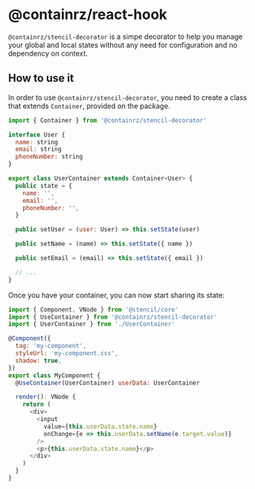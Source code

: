 # @containrz/react-hook

`@containrz/stencil-decorator` is a simpe decorator to help you manage your global and local states without any need for configuration and no dependency on context.

## How to use it

In order to use `@containrz/stencil-decorator`, you need to create a class that extends `Container`, provided on the package.

```js
import { Container } from '@containrz/stencil-decorator'

interface User {
  name: string
  email: string
  phoneNumber: string
}

export class UserContainer extends Container<User> {
  public state = {
    name: '',
    email: '',
    phoneNumber: '',
  }

  public setUser = (user: User) => this.setState(user)

  public setName = (name) => this.setState({ name })

  public setEmail = (email) => this.setState({ email })

  // ...
}
```

Once you have your container, you can now start sharing its state:

```js
import { Component, VNode } from '@stencil/core'
import { UseContainer } from '@containrz/stencil-decorator'
import { UserContainer } from './UserContainer'

@Component({
  tag: 'my-component',
  styleUrl: 'my-component.css',
  shadow: true,
})
export class MyComponent {
  @UseContainer(UserContainer) userData: UserContainer

  render(): VNode {
    return (
      <div>
        <input
          value={this.userData.state.name}
          onChange={e => this.userData.setName(e.target.value)}
        />
        <p>{this.userData.state.name}</p>
      </div>
    )
  }
}
```

